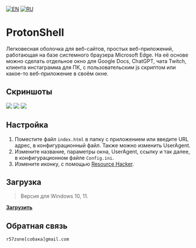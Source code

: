 [![EN](https://user-images.githubusercontent.com/9499881/33184537-7be87e86-d096-11e7-89bb-f3286f752bc6.png)](https://github.com/r57zone/ProtonShell/blob/master/README.md) 
[![RU](https://user-images.githubusercontent.com/9499881/27683795-5b0fbac6-5cd8-11e7-929c-057833e01fb1.png)](https://github.com/r57zone/ProtonShell/blob/master/README.RU.md) 
# ProtonShell
Легковесная оболочка для веб-сайтов, простых веб-приложений, работающая на базе системного браузера Microsoft Edge. На её основе можно сделать отдельное окно для Google Docs, ChatGPT, чата Twitch, клиента инстаграмма для ПК, с пользовательским js скриптом или какое-то веб-приложение в своём окне.

## Скриншоты
![](https://github.com/r57zone/ProtonShell/assets/9499881/ca14a06b-4c3f-420a-8ec8-a742a2ae5f8d)
[![](https://github-production-user-asset-6210df.s3.amazonaws.com/9499881/258204596-0de84193-e560-4165-b104-69c5a0b63d34.jpg)](https://github.com/r57zone/ProtonShell/assets/9499881/6a2701eb-869e-480a-8548-628daec17fe7)
[![](https://github-production-user-asset-6210df.s3.amazonaws.com/9499881/258204442-90eb9ab6-d54b-4131-a8e8-12735213935f.jpg)](https://github.com/r57zone/ProtonShell/assets/9499881/e1ff8392-ba8b-4373-a20b-0d1a29773c10)

## Настройка
1. Поместите файл `index.html` в папку с приложением или введите URL адрес, в конфигурационный файл. Также можно изменить UserAgent.
2. Измените название, параметры окна, UserAgent, ссылку и так далее, в конфигурационном файле `Config.ini`.
3. Измените иконку, с помощью [Resource Hacker](http://www.angusj.com/resourcehacker/).

## Загрузка
>Версия для Windows 10, 11.<br>

**[Загрузить](https://github.com/r57zone/ProtonShell/releases)**

## Обратная связь
`r57zone[собака]gmail.com`